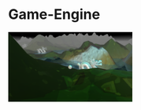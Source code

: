 # Game-Engine
<img align="center" src="https://github.com/harthoric/Game-Engine/blob/master/game-screenshot.png" width="50%" height="50%" />
